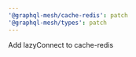```yaml
---
'@graphql-mesh/cache-redis': patch
'@graphql-mesh/types': patch
---
```


Add lazyConnect to cache-redis
